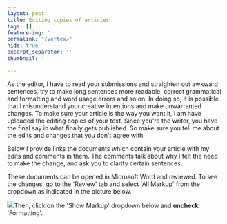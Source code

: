 ```yaml
---
layout: post
title: Editing copies of articles
tags: []
feature-img: ''
permalink: "/vertex/"
hide: true
excerpt_separator: ''
thumbnail: ''

---
```

As the editor, I have to read your submissions and straighten out awkward sentences, try to make long sentences more readable, correct grammatical and formatting and word usage errors and so on. In doing so, it is possible that I misunderstand your creative intentions and make unwarranted changes. To make sure your article is the way you want it, I am have uploaded the editing copies of your text. Since you're the writer, you have the final say in what finally gets published. So make sure you tell me about the edits and changes that you don't agree with.

Below I provide links the documents which contain your article with my edits and comments in them. The comments talk about why I felt the need to make the change, and ask you to clarify certain sentences. 

These documents can be opened in Microsoft Word and reviewed. To see the changes, go to the 'Review' tab and select 'All Markup' from the dropdown as indicated in the picture below.

![](https://nirav.com.np/assets/img/scr1.png)Then, click on the 'Show Markup' dropdown below and **uncheck** 'Formatting'.